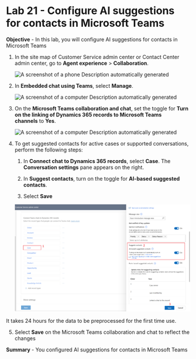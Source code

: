 # Lab 21 - Configure AI suggestions for contacts in Microsoft Teams

**Objective** - In this lab, you will configure AI suggestions for contacts in Microsoft Teams

1.  In the site map of Customer Service admin center or Contact Center
    admin center, go to **Agent experience** \> **Collaboration**.

    ![A screenshot of a phone Description automatically
generated](./media/media21/image1.png)

2.  In **Embedded chat using Teams**, select **Manage**.

    ![A screenshot of a computer Description automatically
generated](./media/media21/image2.png)

3.  On the **Microsoft Teams collaboration and chat**, set the toggle
    for **Turn on the linking of Dynamics 365 records to Microsoft Teams
    channels** to **Yes**.

    ![A screenshot of a computer Description automatically
generated](./media/media21/image3.png)

4.  To get suggested contacts for active cases or supported
    conversations, perform the following steps:

    1.  In **Connect chat to Dynamics 365 records**, select **Case**.
        The **Conversation settings** pane appears on the right.

    2.  In **Suggest contacts**, turn on the toggle for **AI-based
        suggested contacts**.

    3.  Select **Save**

    ![](./media/media21/image4.png)

It takes 24 hours for the data to be preprocessed for the first time
use.

5. Select **Save** on the Microsoft Teams collaboration and chat to
reflect the changes


**Summary** - You configured AI suggestions for contacts in Microsoft Teams